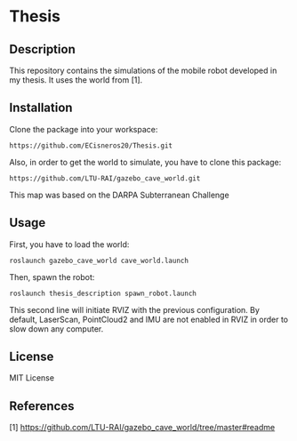 # Thesis

## Description
This repository contains the simulations of the mobile robot developed in my thesis. It uses the world from [1].

## Installation

Clone the package into your workspace:

	https://github.com/ECisneros20/Thesis.git

Also, in order to get the world to simulate, you have to clone this package:

	https://github.com/LTU-RAI/gazebo_cave_world.git

This map was based on the DARPA Subterranean Challenge

## Usage

First, you have to load the world:

	roslaunch gazebo_cave_world cave_world.launch

Then, spawn the robot:

	roslaunch thesis_description spawn_robot.launch

This second line will initiate RVIZ with the previous configuration. By default, LaserScan, PointCloud2 and IMU are not enabled in RVIZ in order to slow down any computer.

## License

MIT License

## References

[1] https://github.com/LTU-RAI/gazebo_cave_world/tree/master#readme
	
